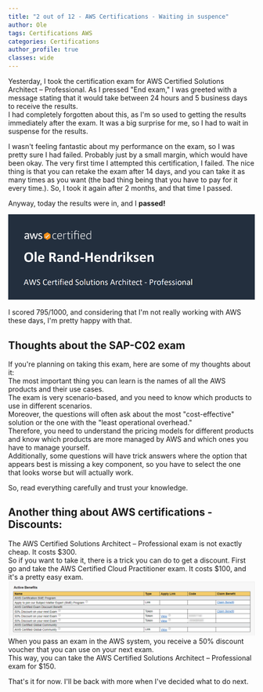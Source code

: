 ```yaml
---
title: "2 out of 12 - AWS Certifications - Waiting in suspence"
author: Ole
tags: Certifications AWS
categories: Certifications
author_profile: true
classes: wide
---
```


Yesterday, I took the certification exam for AWS Certified Solutions Architect – Professional. As I pressed "End exam," I was greeted with a message stating that it would take between 24 hours and 5 business days to receive the results.  
I had completely forgotten about this, as I'm so used to getting the results immediately after the exam. It was a big surprise for me, so I had to wait in suspense for the results.

I wasn't feeling fantastic about my performance on the exam, so I was pretty sure I had failed. Probably just by a small margin, which would have been okay. The very first time I attempted this certification, I failed. The nice thing is that you can retake the exam after 14 days, and you can take it as many times as you want (the bad thing being that you have to pay for it every time.). So, I took it again after 2 months, and that time I passed.

Anyway, today the results were in, and I **passed!**

![AWS Certified Solutions Architect – Professional](/assets/images/certification2/certification.png)

I scored 795/1000, and considering that I'm not really working with AWS these days, I'm pretty happy with that.

## Thoughts about the SAP-C02 exam
If you're planning on taking this exam, here are some of my thoughts about it:  
The most important thing you can learn is the names of all the AWS products and their use cases.  
The exam is very scenario-based, and you need to know which products to use in different scenarios.  
Moreover, the questions will often ask about the most "cost-effective" solution or the one with the "least operational overhead."  
Therefore, you need to understand the pricing models for different products and know which products are more managed by AWS and which ones you have to manage yourself.  
Additionally, some questions will have trick answers where the option that appears best is missing a key component, so you have to select the one that looks worse but will actually work.

So, read everything carefully and trust your knowledge.


## Another thing about AWS certifications - Discounts:
The AWS Certified Solutions Architect – Professional exam is not exactly cheap. It costs $300.  
So if you want to take it, there is a trick you can do to get a discount. 
First go and take the AWS Certified Cloud Practitioner exam. It costs $100, and it's a pretty easy exam.  
![AWS certification discounts](/assets/images/certification2/aws-discounts.png)
When you pass an exam in the AWS system, you receive a 50% discount voucher that you can use on your next exam.  
This way, you can take the AWS Certified Solutions Architect – Professional exam for $150.


That's it for now. I'll be back with more when I've decided what to do next.